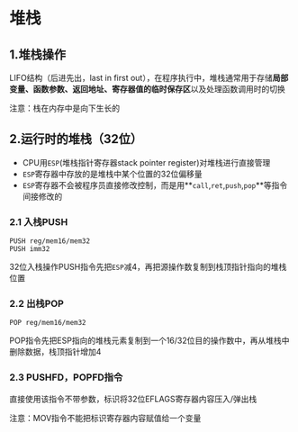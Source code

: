 # 堆栈



## 1.堆栈操作

LIFO结构（后进先出，last in first out），在程序执行中，堆栈通常用于存储**局部变量、函数参数、返回地址、寄存器值的临时保存区**以及处理函数调用时的切换

注意：栈在内存中是向下生长的



## 2.运行时的堆栈（32位）

* CPU用`ESP`(堆栈指针寄存器stack pointer register)对堆栈进行直接管理
* `ESP`寄存器中存放的是堆栈中某个位置的32位偏移量
* `ESP`寄存器不会被程序员直接修改控制，而是用**`call`,`ret`,`push`,`pop`**等指令间接修改的

### 2.1 入栈PUSH

```assembly
PUSH reg/mem16/mem32
PUSH imm32
```

32位入栈操作PUSH指令先把`ESP`减4，再把源操作数复制到栈顶指针指向的堆栈位置

### 2.2 出栈POP

```assembly
POP reg/mem16/mem32
```

POP指令先把ESP指向的堆栈元素复制到一个16/32位目的操作数中，再从堆栈中删除数据，栈顶指针增加4

### 2.3 PUSHFD，POPFD指令

直接使用该指令不带参数，标识将32位EFLAGS寄存器内容压入/弹出栈

注意：MOV指令不能把标识寄存器内容赋值给一个变量

